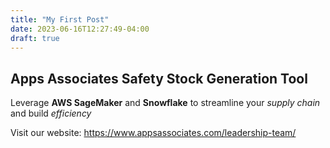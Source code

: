 ```yaml
---
title: "My First Post"
date: 2023-06-16T12:27:49-04:00
draft: true
---
```


## Apps Associates Safety Stock Generation Tool

Leverage **AWS SageMaker** and **Snowflake** to streamline your
*supply chain* and build *efficiency*

Visit our website: https://www.appsassociates.com/leadership-team/

